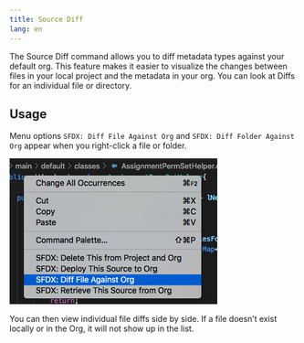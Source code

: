 ```yaml
---
title: Source Diff
lang: en
---
```


The Source Diff command allows you to diff metadata types against your default org. This feature makes it easier to visualize the changes between files in your local project and the metadata in your org. You can look at Diffs for an individual file or directory.

## Usage
Menu options `SFDX: Diff File Against Org` and `SFDX: Diff Folder Against Org` appear when you right-click a file or folder.  

![Source Diff command](../../../images/source_diff.png)

You can then view individual file diffs side by side. If a file doesn’t exist locally or in the Org, it will not show up in the list.
  
